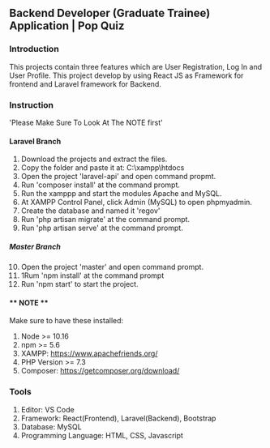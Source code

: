 ## Backend Developer (Graduate Trainee) Application | Pop Quiz

### Introduction
This projects contain three features which are User Registration, Log In and User Profile. This project develop by using React JS as Framework for frontend and Laravel framework for Backend.

### Instruction
'Please Make Sure To Look At The NOTE first'

#### Laravel Branch
1. Download the projects and extract the files.
2. Copy the folder and paste it at: C:\xampp\htdocs
3. Open the project 'laravel-api' and open command propmt.
4. Run 'composer install' at the command prompt.
5. Run the xamppp and start the modules Apache and MySQL.
6. At XAMPP Control Panel, click Admin (MySQL) to open phpmyadmin.
7. Create the database and named it 'regov'
8. Run 'php artisan migrate' at the command prompt.
9. Run 'php artisan serve' at the command prompt.

##### Master Branch
10. Open the project 'master' and open command prompt.
11. 1Rum 'npm install' at the command prompt
12. Run 'npm start' to start the project.

#### ** NOTE **
Make sure to have these installed:
1. Node >= 10.16
2. npm >= 5.6
3. XAMPP: https://www.apachefriends.org/
4. PHP Version >= 7.3
5. Composer: https://getcomposer.org/download/

### Tools
1. Editor: VS Code
2. Framework: React(Frontend), Laravel(Backend), Bootstrap
3. Database: MySQL
4. Programming Language: HTML, CSS, Javascript
